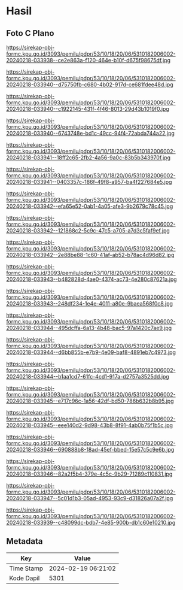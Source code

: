 # Hasil

## Foto C Plano

https://sirekap-obj-formc.kpu.go.id/3093/pemilu/pdpr/53/10/18/20/06/5310182006002-20240218-033938--ce2e863a-f120-464e-b10f-d675f98675df.jpg

https://sirekap-obj-formc.kpu.go.id/3093/pemilu/pdpr/53/10/18/20/06/5310182006002-20240218-033940--d75750fb-c680-4b02-917d-ce681fdee48d.jpg

https://sirekap-obj-formc.kpu.go.id/3093/pemilu/pdpr/53/10/18/20/06/5310182006002-20240218-033940--c1922145-431f-4f46-8013-29d43b1019f0.jpg

https://sirekap-obj-formc.kpu.go.id/3093/pemilu/pdpr/53/10/18/20/06/5310182006002-20240218-033940--6743748e-bd1c-49cc-94f4-72abda744a22.jpg

https://sirekap-obj-formc.kpu.go.id/3093/pemilu/pdpr/53/10/18/20/06/5310182006002-20240218-033941--18ff2c65-2fb2-4a56-9a0c-83b5b343970f.jpg

https://sirekap-obj-formc.kpu.go.id/3093/pemilu/pdpr/53/10/18/20/06/5310182006002-20240218-033941--0403357c-186f-49f8-a957-ba4f227684e5.jpg

https://sirekap-obj-formc.kpu.go.id/3093/pemilu/pdpr/53/10/18/20/06/5310182006002-20240218-033942--efa65e52-0ab1-4a05-afe3-9b2679c78c45.jpg

https://sirekap-obj-formc.kpu.go.id/3093/pemilu/pdpr/53/10/18/20/06/5310182006002-20240218-033942--121868c2-5c9c-47c5-a705-a7d3c5faf9ef.jpg

https://sirekap-obj-formc.kpu.go.id/3093/pemilu/pdpr/53/10/18/20/06/5310182006002-20240218-033942--2e88be88-1c60-41af-ab52-b78ac4d96d82.jpg

https://sirekap-obj-formc.kpu.go.id/3093/pemilu/pdpr/53/10/18/20/06/5310182006002-20240218-033943--b482828d-4ae0-4374-ac73-4e280c87621a.jpg

https://sirekap-obj-formc.kpu.go.id/3093/pemilu/pdpr/53/10/18/20/06/5310182006002-20240218-033943--248df234-1e4e-4011-a80e-9baea568f0c8.jpg

https://sirekap-obj-formc.kpu.go.id/3093/pemilu/pdpr/53/10/18/20/06/5310182006002-20240218-033944--495dcffa-6a13-4b48-bac5-97a1420c7ae9.jpg

https://sirekap-obj-formc.kpu.go.id/3093/pemilu/pdpr/53/10/18/20/06/5310182006002-20240218-033944--d6bb855b-e7b9-4e09-baf8-4891eb7c4973.jpg

https://sirekap-obj-formc.kpu.go.id/3093/pemilu/pdpr/53/10/18/20/06/5310182006002-20240218-033944--b1aa1cd7-61fc-4cd1-917a-d2757a3525dd.jpg

https://sirekap-obj-formc.kpu.go.id/3093/pemilu/pdpr/53/10/18/20/06/5310182006002-20240218-033945--e717c96c-1a56-42df-bd50-786b632b8b95.jpg

https://sirekap-obj-formc.kpu.go.id/3093/pemilu/pdpr/53/10/18/20/06/5310182006002-20240218-033945--eee140d2-9d98-43b8-8f91-4ab0b75f1b5c.jpg

https://sirekap-obj-formc.kpu.go.id/3093/pemilu/pdpr/53/10/18/20/06/5310182006002-20240218-033946--690888b8-18ad-45ef-bbed-15e57c5c9e6b.jpg

https://sirekap-obj-formc.kpu.go.id/3093/pemilu/pdpr/53/10/18/20/06/5310182006002-20240218-033946--82a2f5b4-379e-4c5c-9b29-71289c110831.jpg

https://sirekap-obj-formc.kpu.go.id/3093/pemilu/pdpr/53/10/18/20/06/5310182006002-20240218-033947--5c01d1b3-05ad-4953-93c9-d31826a07a2f.jpg

https://sirekap-obj-formc.kpu.go.id/3093/pemilu/pdpr/53/10/18/20/06/5310182006002-20240218-033939--c48099dc-bdb7-4e85-900b-db1c60e10210.jpg


## Metadata

| Key        | Value               |
| ---------- | ------------------- |
| Time Stamp | 2024-02-19 06:21:02 |
| Kode Dapil | 5301                |



